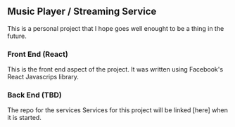 ## Music Player / Streaming Service

This is a personal project that I hope goes well enought to be a thing in the future.

### Front End (React)

This is the front end aspect of the project. It was written using Facebook's React Javascrips library.

### Back End (TBD)

The repo for the services Services for this project will be linked [here] when it is started.
